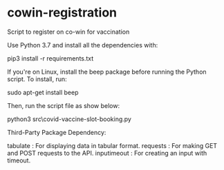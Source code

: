 # cowin-registration

Script to register on co-win for vaccination

Use Python 3.7 and install all the dependencies with:

pip3 install -r requirements.txt

If you're on Linux, install the beep package before running the Python script. To install, run:

sudo apt-get install beep

Then, run the script file as show below:

python3 src\covid-vaccine-slot-booking.py

Third-Party Package Dependency:

tabulate : For displaying data in tabular format.
requests : For making GET and POST requests to the API.
inputimeout : For creating an input with timeout.
